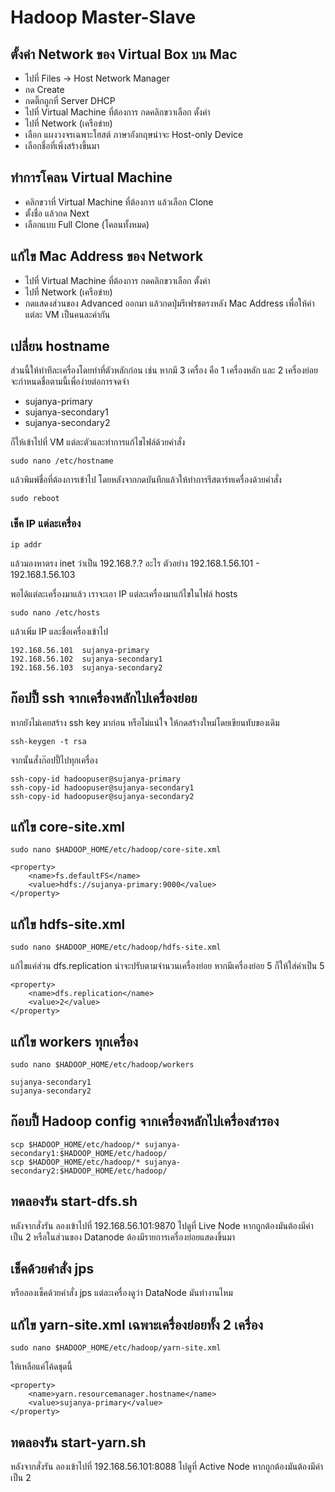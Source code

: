 # Hadoop Master-Slave

## ตั้งค่า Network ของ Virtual Box บน Mac

- ไปที่ Files -> Host Network Manager
- กด Create
- กดติ๊กถูกที่ Server DHCP
- ไปที่ Virtual Machine ที่ต้องการ กดคลิกขวาเลือก ตั้งค่า
- ไปที่ Network (เครือข่าย)
- เลือก แผงวงจรเฉพาะโฮสต์ ภาษาอังกฤษน่าจะ Host-only Device
- เลือกชื่อที่เพิ่งสร้างขึ้นมา

## ทำการโคลน Virtual Machine

- คลิกขวาที่ Virtual Machine ที่ต้องการ แล้วเลือก Clone
- ตั้งชื่อ แล้วกด Next
- เลือกแบบ Full Clone (โคลนทั้งหมด)

## แก้ไข Mac Address ของ Network

- ไปที่ Virtual Machine ที่ต้องการ กดคลิกขวาเลือก ตั้งค่า
- ไปที่ Network (เครือข่าย)
- กดแสดงส่วนของ Advanced ออกมา แล้วกดปุ่มรีเฟรชตรงหลัง Mac Address เพื่อให้ค่าแต่ละ VM เป็นคนละค่ากัน

## เปลี่ยน hostname

ส่วนนี้ให้ทำทีละเครื่องโดยทำที่ตัวหลักก่อน เช่น หากมี 3 เครื่อง คือ 1 เครื่องหลัก และ 2 เครื่องย่อย
จะกำหนดชื่อตามนี้เพื่อง่ายต่อการจดจำ

- sujanya-primary
- sujanya-secondary1
- sujanya-secondary2

ก็ให้เข้าไปที่ VM แต่ละตัวและทำการแก้ไขไฟล์ด้วยคำสั่ง

```
sudo nano /etc/hostname
```

แล้วพิมพ์ชื่อที่ต้องการเข้าไป โดยหลังจากกดบันทึกแล้วให้ทำการรีสตาร์ทเครื่องด้วยคำสั่ง

```
sudo reboot
```

### เช็ค IP แต่ละเครื่อง

```
ip addr
```

แล้วมองหาตรง inet ว่าเป็น 192.168.?.? อะไร ตัวอย่าง 192.168.1.56.101 - 192.168.1.56.103

พอได้แต่ละเครื่องมาแล้ว เราจะเอา IP แต่ละเครื่องมาแก้ไขในไฟล์ hosts

```
sudo nano /etc/hosts
```

แล้วเพิ่ม IP และชื่อเครื่องเข้าไป

```
192.168.56.101  sujanya-primary
192.168.56.102  sujanya-secondary1
192.168.56.103  sujanya-secondary2
```

## ก๊อปปี้ ssh จากเครื่องหลักไปเครื่องย่อย

หากยังไม่เคยสร้าง ssh key มาก่อน หรือไม่แน่ใจ ให้กดสร้างใหม่โดยเขียนทับของเดิม

```
ssh-keygen -t rsa
```

จากนั้นสั่งก๊อปปี้ไปทุกเครื่อง

```
ssh-copy-id hadoopuser@sujanya-primary
ssh-copy-id hadoopuser@sujanya-secondary1
ssh-copy-id hadoopuser@sujanya-secondary2
```

## แก้ไข core-site.xml

```
sudo nano $HADOOP_HOME/etc/hadoop/core-site.xml
```

```
<property>
    <name>fs.defaultFS</name>
    <value>hdfs://sujanya-primary:9000</value>
</property>
```

## แก้ไข hdfs-site.xml

```
sudo nano $HADOOP_HOME/etc/hadoop/hdfs-site.xml
```

แก้ไขแค่ส่วน dfs.replication น่าจะปรับตามจำนวนเครื่องย่อย หากมีเครื่องย่อย 5 ก็ให้ใส่ค่าเป็น 5

```
<property>
    <name>dfs.replication</name>
    <value>2</value>
</property>
```

## แก้ไข workers ทุกเครื่อง

```
sudo nano $HADOOP_HOME/etc/hadoop/workers
```

```
sujanya-secondary1
sujanya-secondary2
```

## ก๊อบปี้ Hadoop config จากเครื่องหลักไปเครื่องสำรอง

```
scp $HADOOP_HOME/etc/hadoop/* sujanya-secondary1:$HADOOP_HOME/etc/hadoop/
scp $HADOOP_HOME/etc/hadoop/* sujanya-secondary2:$HADOOP_HOME/etc/hadoop/
```

## ทดลองรัน start-dfs.sh

หลังจากสั่งรัน ลองเข้าไปที่ 192.168.56.101:9870 ไปดูที่ Live Node หากถูกต้องมันต้องมีค่าเป็น 2 หรือในส่วนของ Datanode ต้องมีรายการเครื่องย่อยแสดงขึ้นมา

## เช็คด้วยคำสั่ง jps

หรือลองเช็คด้วยคำสั่ง jps แต่ละเครื่องดูว่า DataNode มันทำงานไหม

## แก้ไข yarn-site.xml เฉพาะเครื่องย่อยทั้ง 2 เครื่อง

```
sudo nano $HADOOP_HOME/etc/hadoop/yarn-site.xml
```

ให้เหลือแค่โค้ดชุดนี้

```
<property>
    <name>yarn.resourcemanager.hostname</name>
    <value>sujanya-primary</value>
</property>
```

## ทดลองรัน start-yarn.sh

หลังจากสั่งรัน ลองเข้าไปที่ 192.168.56.101:8088 ไปดูที่ Active Node หากถูกต้องมันต้องมีค่าเป็น 2

